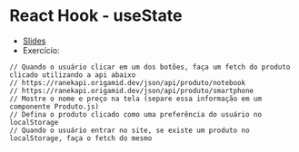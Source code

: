 # React Hook - useState

- [Slides](https://www.origamid.com/slide/react-completo/#/0302-useeffect)
- Exercício:

```
// Quando o usuário clicar em um dos botões, faça um fetch do produto clicado utilizando a api abaixo
// https://ranekapi.origamid.dev/json/api/produto/notebook
// https://ranekapi.origamid.dev/json/api/produto/smartphone
// Mostre o nome e preço na tela (separe essa informação em um componente Produto.js)
// Defina o produto clicado como uma preferência do usuário no localStorage
// Quando o usuário entrar no site, se existe um produto no localStorage, faça o fetch do mesmo
```
